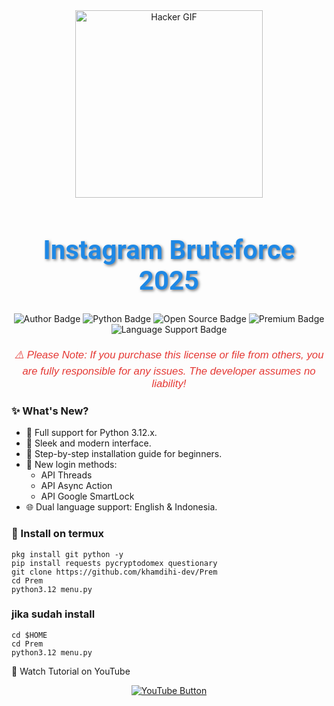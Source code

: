 <div align="center"> <img src="https://gifdb.com/images/high/glitching-hacker-hub-biwszmcveudzaori.gif" width="300" alt="Hacker GIF" /> </div> <h1 align="center" style="font-family: 'Roboto', sans-serif; font-size: 3em; color: #1E88E5; text-shadow: 2px 2px 4px rgba(0,0,0,0.5);"> <b>Instagram Bruteforce 2025</b> </h1> <div align="center"> <img src="https://img.shields.io/badge/Author-KhamdihiDev-1E88E5?style=for-the-badge&logo=github&logoColor=white" alt="Author Badge" /> <img src="https://img.shields.io/badge/Written%20In-Python3.12.x-4CAF50?style=for-the-badge&logo=python&logoColor=white" alt="Python Badge" /> <img src="https://img.shields.io/badge/Open%20Source-No-FFC107?style=for-the-badge&logo=lock&logoColor=white" alt="Open Source Badge" /> <img src="https://img.shields.io/badge/Premium-Yes-F44336?style=for-the-badge&logo=crown&logoColor=white" alt="Premium Badge" /> <img src="https://img.shields.io/badge/Language-English%20%26%20Bahasa%20Indonesia-9C27B0?style=for-the-badge&logo=translate&logoColor=white" alt="Language Support Badge" /> </div> <p align="center" style="font-family: 'Arial', sans-serif; font-size: 1.2em; color: #E53935; margin-top: 20px;"> <i>⚠️ Please Note: If you purchase this license or file from others, you are fully responsible for any issues. The developer assumes no liability!</i> </p>


### ✨ What's New?
  - 🐍 Full support for Python 3.12.x.
  - 🎨 Sleek and modern interface.
  - 📖 Step-by-step installation guide for beginners.
  - 🔑 New login methods:
     - API Threads
     - API Async Action
     - API Google SmartLock
  - 🌐 Dual language support: English & Indonesia.

### 🚀 Install on termux
```
pkg install git python -y
pip install requests pycryptodomex questionary
git clone https://github.com/khamdihi-dev/Prem
cd Prem
python3.12 menu.py
```

### jika sudah install
```
cd $HOME
cd Prem
python3.12 menu.py
```

🎥 Watch Tutorial on YouTube
<div align="center"> <a href="https://www.youtube.com/@khamdihidev" target="_blank"> <img src="https://img.shields.io/badge/Watch%20Tutorial%20on%20YouTube-red?style=for-the-badge&logo=youtube&logoColor=white" alt="YouTube Button"></a> </div>

